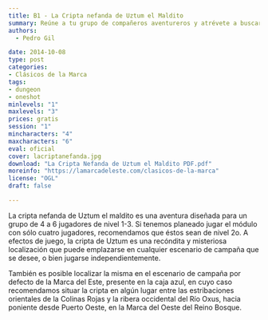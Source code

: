 ```yaml
---
title: B1 - La Cripta nefanda de Uztum el Maldito
summary: Reúne a tu grupo de compañeros aventureros y atrévete a buscar la mítica cripta de Uztum, allende las Colinas Rojas, más allá de Reino Bosque y la Marca del Este, para descubrir sus secretos y maravillas de antaño. ¿Podrás sobrevevivir para ver otro día?
authors:
  - Pedro Gil

date: 2014-10-08
type: post
categories:
- Clásicos de la Marca
tags:
- dungeon
- oneshot
minlevels: "1"
maxlevels: "3"
prices: gratis
session: "1"
mincharacters: "4"
maxcharacters: "6"
eval: oficial
cover: lacriptanefanda.jpg
download: "La Cripta Nefanda de Uztum el Maldito PDF.pdf"
moreinfo: "https://lamarcadeleste.com/clasicos-de-la-marca"
license: "OGL"
draft: false

---
```


La cripta nefanda de Uztum el maldito es una aventura diseñada para un grupo de 4 a 6 jugadores de nivel 1-3. Si tenemos planeado jugar el módulo con sólo cuatro jugadores, recomendamos que éstos sean de nivel 2o. A efectos de juego, la cripta de Uztum es una recóndita y misteriosa localización que puede emplazarse en cualquier escenario de campaña que se desee, o bien jugarse independientemente.

También es posible localizar la misma en el escenario de campaña por defecto de la Marca del Este, presente en la caja azul, en cuyo caso recomendamos situar la cripta en algún lugar entre las estribaciones orientales de la Colinas Rojas y la ribera occidental del Río Oxus, hacia poniente desde Puerto Oeste, en la Marca del Oeste del Reino Bosque.
